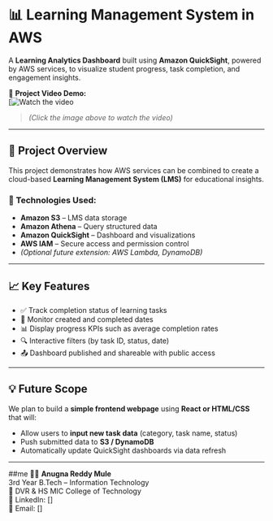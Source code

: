# 📊 Learning Management System in AWS

A **Learning Analytics Dashboard** built using **Amazon QuickSight**, powered by AWS services, to visualize student progress, task completion, and engagement insights.

🎥 **Project Video Demo:**  
[![Watch the video](https://drive.google.com/file/d/1cWXmEbBKLvEhAJ1H1FhPROjg0CuUu_f-/view?usp=drive_link)  
> *(Click the image above to watch the video)*

---

## 🚀 Project Overview

This project demonstrates how AWS services can be combined to create a cloud-based **Learning Management System (LMS)** for educational insights.

### 🔧 Technologies Used:
- **Amazon S3** – LMS data storage  
- **Amazon Athena** – Query structured data  
- **Amazon QuickSight** – Dashboard and visualizations  
- **AWS IAM** – Secure access and permission control  
- *(Optional future extension: AWS Lambda, DynamoDB)*

---

## 📈 Key Features

- ✅ Track completion status of learning tasks
- 📅 Monitor created and completed dates
- 📊 Display progress KPIs such as average completion rates
- 🔍 Interactive filters (by task ID, status, date)
- 📤 Dashboard published and shareable with public access

---

## 💡 Future Scope

We plan to build a **simple frontend webpage** using **React or HTML/CSS** that will:
- Allow users to **input new task data** (category, task name, status)
- Push submitted data to **S3 / DynamoDB**
- Automatically update QuickSight dashboards via data refresh

---

##me
👩‍💻 **Anugna Reddy Mule**  
3rd Year B.Tech – Information Technology  
📍 DVR & HS MIC College of Technology  
🔗 LinkedIn: []  
📧 Email: []
